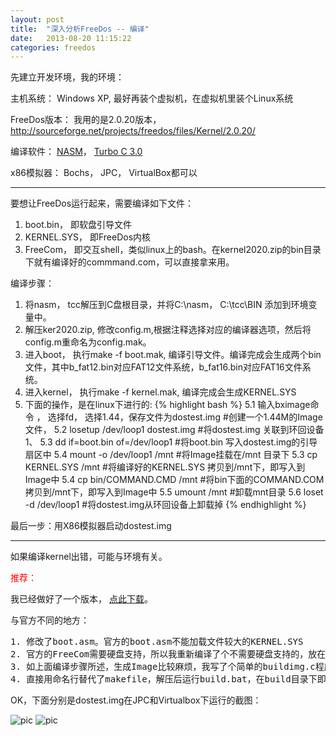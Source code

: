 ```yaml
---
layout: post
title:  "深入分析FreeDos -- 编译"
date:   2013-08-20 11:15:22
categories: freedos
---
```


先建立开发环境，我的环境：

主机系统：   Windows XP, 最好再装个虚拟机，在虚拟机里装个Linux系统

FreeDos版本： 我用的是2.0.20版本， <a href="http://sourceforge.net/projects/freedos/files/Kernel/2.0.20/">http://sourceforge.net/projects/freedos/files/Kernel/2.0.20/</a>

编译软件：  <a href="http://pan.baidu.com/s/1mg5e1oG">NASM</a>， <a href="http://pan.baidu.com/s/1tn70U">Turbo C 3.0</a>

x86模拟器： Bochs， JPC， VirtualBox都可以
<hr>

要想让FreeDos运行起来，需要编译如下文件：

1. boot.bin， 即软盘引导文件
2. KERNEL.SYS， 即FreeDos内核
3. FreeCom，  即交互shell，类似linux上的bash。在kernel2020.zip的bin目录下就有编译好的commmand.com，可以直接拿来用。


编译步骤：

1. 将nasm， tcc解压到C盘根目录，并将C:\nasm， C:\tcc\BIN 添加到环境变量中。
2. 解压ker2020.zip, 修改config.m,根据注释选择对应的编译器选项，然后将config.m重命名为config.mak。
3. 进入boot， 执行make -f boot.mak, 编译引导文件。编译完成会生成两个bin文件，其中b_fat12.bin对应FAT12文件系统，b_fat16.bin对应FAT16文件系统。
4. 进入kernel， 执行make -f kernel.mak, 编译完成会生成KERNEL.SYS
5. 下面的操作，是在linux下进行的:
{% highlight bash %}
5.1  输入bximage命令 ， 选择fd， 选择1.44，保存文件为dostest.img  #创建一个1.44M的Image文件，
5.2  losetup /dev/loop1 dostest.img                               #将dostest.img 关联到环回设备1、
5.3  dd if=boot.bin of=/dev/loop1                                 #将boot.bin 写入dostest.img的引导扇区中
5.4  mount -o /dev/loop1 /mnt                                     #将Image挂载在/mnt 目录下
5.3  cp KERNEL.SYS /mnt                                           #将编译好的KERNEL.SYS 拷贝到/mnt下，即写入到Image中
5.4  cp bin/COMMAND.CMD /mnt                                      #将bin下面的COMMAND.COM 拷贝到/mnt下，即写入到Image中
5.5  umount /mnt                                                  #卸载mnt目录
5.6  loset -d /dev/loop1                                          #将dostest.img从环回设备上卸载掉
{% endhighlight %}
 
最后一步：用X86模拟器启动dostest.img

<hr>
如果编译kernel出错，可能与环境有关。

<font color="#ff0000">推荐：</font>

我已经做好了一个版本， <a href="http://pan.baidu.com/s/1gdGKarD">点此下载</a>。

与官方不同的地方：
<pre>
1. 修改了boot.asm。官方的boot.asm不能加载文件较大的KERNEL.SYS
2. 官方的FreeCom需要硬盘支持，所以我重新编译了个不需要硬盘支持的，放在build目录下
3. 如上面编译步骤所述，生成Image比较麻烦，我写了个简单的buildimg.c程序，运行即可将boot.bin，KERNEL.SYS，COMMAND.COM组装到dostest.img中，很方便。
4. 直接用命名行替代了makefile，解压后运行build.bat，在build目录下即可生成dostest.img。
</pre>
OK，下面分别是dostest.img在JPC和Virtualbox下运行的截图：

![pic](http://fillzero.qiniudn.com/2014_09_25_jpc_run_freedos.jpg)
![pic](http://fillzero.qiniudn.com/2014_09_25_virtualbox_run_freedos.jpg)
